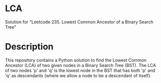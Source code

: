 # LCA
Solution for "Leetcode 235. Lowest Common Ancestor of a Binary Search Tree"

# Description

This repository contains a Python solution to find the Lowest Common Ancestor (LCA) of two given nodes in a Binary Search Tree (BST). The LCA of two nodes 'p' and 'q' is the lowest node in the BST that has both 
'p' and 'q' as descendants (where we allow a node to be a descendant of itself).
